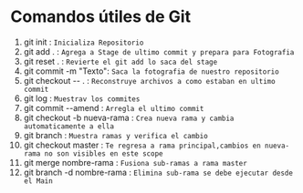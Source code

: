 # Comandos útiles de Git

1. git init : ```Inicializa Repositorio```
2. git add . : ```Agrega a Stage de ultimo commit y prepara para Fotografia```
3. git reset . : ```Revierte el git add lo saca del stage```
4. git commit -m "Texto": ```Saca la fotografia de nuestro repositorio```
5. git checkout -- . : ```Reconstruye archivos a como estaban en ultimo commit```
6. git log : ```Muestrav los commites```
7. git commit --amend : ```Arregla el ultimo commit```
8. git checkout -b nueva-rama : ```Crea nueva rama y cambia automaticamente a ella```
9. git branch : ```Muestra ramas y verifica el cambio```
10. git checkout master : ```Te regresa a rama principal,cambios en nueva-rama no son visibles en este scope```
11. git merge nombre-rama : ```Fusiona sub-ramas a rama master```
12. git branch -d nombre-rama : ```Elimina sub-rama se debe ejecutar desde el Main```